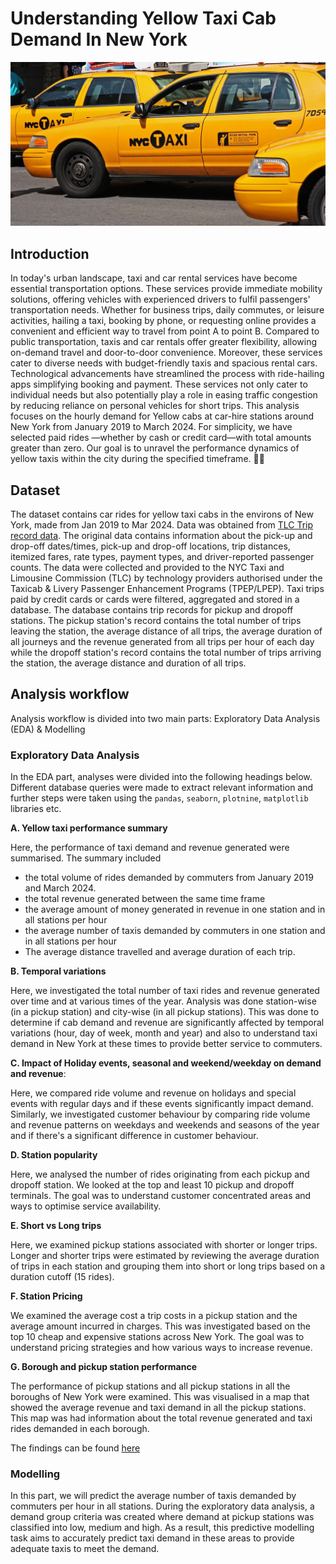 # **Understanding Yellow Taxi Cab Demand In New York**

![taxi](taxi_image2.png "Taxi")

## **Introduction**

In today's urban landscape, taxi and car rental services have become essential transportation options. These services provide immediate mobility solutions, offering vehicles with experienced drivers to fulfil passengers' transportation needs. Whether for business trips, daily commutes, or leisure activities, hailing a taxi, booking by phone, or requesting online provides a convenient and efficient way to travel from point A to point B.  Compared to public transportation, taxis and car rentals offer greater flexibility, allowing on-demand travel and door-to-door convenience.  Moreover, these services cater to diverse needs with budget-friendly taxis and spacious rental cars. Technological advancements have streamlined the process with ride-hailing apps simplifying booking and payment.  These services not only cater to individual needs but also potentially play a role in easing traffic congestion by reducing reliance on personal vehicles for short trips.
This analysis focuses on the hourly demand for Yellow cabs at car-hire stations around New York from January 2019 to March 2024. For simplicity, we have selected paid rides —whether by cash or credit card—with total amounts greater than zero. Our goal is to unravel the performance dynamics of yellow taxis within the city during the specified timeframe. 🚖🗽

## **Dataset**

The dataset contains car rides for yellow taxi cabs in the environs of New York, made from Jan 2019 to Mar 2024. Data was obtained from [TLC Trip record data](https://www.nyc.gov/site/tlc/about/tlc-trip-record-data.page). The original data contains information about the pick-up and drop-off dates/times, pick-up and drop-off locations, trip distances, itemized fares, rate types, payment types, and driver-reported passenger counts. The data were collected and provided to the NYC Taxi and Limousine Commission (TLC) by technology providers authorised under the Taxicab & Livery Passenger Enhancement Programs (TPEP/LPEP).
Taxi trips paid by credit cards or cards were filtered, aggregated and stored in a database. The database contains trip records for pickup and dropoff stations. The pickup station's record contains the total number of trips leaving the station, the average distance of all trips, the average duration of all journeys and the revenue generated from all trips per hour of each day while the dropoff station's record contains the total number of trips arriving the station, the average distance and duration of all trips.

## __Analysis workflow__

Analysis workflow is divided into two main parts: Exploratory Data Analysis (EDA) & Modelling

### Exploratory Data Analysis

In the EDA part, analyses were divided into the following headings below. Different database queries were made to extract relevant information and further steps were taken using the `pandas`, `seaborn`, `plotnine`, `matplotlib` libraries etc.

**A. Yellow taxi performance summary** 

Here, the performance of taxi demand and revenue generated were summarised. The summary included

- the total volume of rides demanded by commuters from January 2019 and March 2024.
- the total revenue generated between the same time frame
- the average amount of money generated in revenue in one station and in all stations per hour
- the average number of taxis demanded by commuters in one station and in all stations per hour
- The average distance travelled and average duration of each trip.

**B. Temporal variations** 

Here, we investigated the total number of taxi rides and revenue generated over time and at various times of the year. Analysis was done station-wise (in a pickup station) and city-wise (in all pickup stations). This was done to determine if cab demand and revenue are significantly affected by temporal variations (hour, day of week, month and year) and also to understand taxi demand in New York at these times to provide better service to commuters.

**C. Impact of Holiday events, seasonal and weekend/weekday on demand and revenue**: 

Here, we compared ride volume and revenue on holidays and special events with regular days and if these events significantly impact demand. Similarly, we investigated customer behaviour by comparing ride volume and revenue patterns on weekdays and weekends and seasons of the year and if there's a significant difference in customer behaviour.

**D. Station popularity**

Here, we analysed the number of rides originating from each pickup and dropoff station. We looked at the top and least 10 pickup and dropoff terminals. The goal was to understand customer concentrated areas and ways to optimise service availability.

**E. Short vs Long trips**

Here, we examined pickup stations associated with shorter or longer trips. Longer and shorter trips were estimated by reviewing the average duration of trips in each station and grouping them into short or long trips based on a duration cutoff (15 rides).

**F. Station Pricing**

We examined the average cost a trip costs in a pickup station and the average amount incurred in charges. This was investigated based on the top 10 cheap and expensive stations across New York. The goal was to understand pricing strategies and how various ways to increase revenue.

**G. Borough and pickup station performance**

The performance of pickup stations and all pickup stations in all the boroughs of New York were examined. This was visualised in a map that showed the average revenue and taxi demand in all the pickup stations. This map was had information about the total revenue generated and taxi rides demanded in each borough.

The findings can be found [here](EDA/README.md)

### Modelling

In this part, we will predict the average number of taxis demanded by commuters per hour in all stations. During the exploratory data analysis, a demand group criteria was created where demand at pickup stations was classified into low, medium and high. As a result, this predictive modelling task aims to accurately predict taxi demand in these areas to provide adequate taxis to meet the demand.
